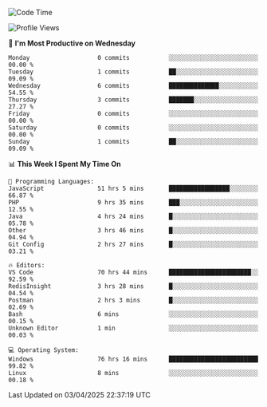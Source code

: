 <!--START_SECTION:waka-->
![Code Time](http://img.shields.io/badge/Code%20Time-4%2C543%20hrs%2055%20mins-blue)

![Profile Views](http://img.shields.io/badge/Profile%20Views-7-blue)

📅 **I'm Most Productive on Wednesday** 

```text
Monday                   0 commits           ░░░░░░░░░░░░░░░░░░░░░░░░░   00.00 % 
Tuesday                  1 commits           ██░░░░░░░░░░░░░░░░░░░░░░░   09.09 % 
Wednesday                6 commits           ██████████████░░░░░░░░░░░   54.55 % 
Thursday                 3 commits           ███████░░░░░░░░░░░░░░░░░░   27.27 % 
Friday                   0 commits           ░░░░░░░░░░░░░░░░░░░░░░░░░   00.00 % 
Saturday                 0 commits           ░░░░░░░░░░░░░░░░░░░░░░░░░   00.00 % 
Sunday                   1 commits           ██░░░░░░░░░░░░░░░░░░░░░░░   09.09 % 
```


📊 **This Week I Spent My Time On** 

```text
💬 Programming Languages: 
JavaScript               51 hrs 5 mins       █████████████████░░░░░░░░   66.87 % 
PHP                      9 hrs 35 mins       ███░░░░░░░░░░░░░░░░░░░░░░   12.55 % 
Java                     4 hrs 24 mins       █░░░░░░░░░░░░░░░░░░░░░░░░   05.78 % 
Other                    3 hrs 46 mins       █░░░░░░░░░░░░░░░░░░░░░░░░   04.94 % 
Git Config               2 hrs 27 mins       █░░░░░░░░░░░░░░░░░░░░░░░░   03.21 % 

🔥 Editors: 
VS Code                  70 hrs 44 mins      ███████████████████████░░   92.59 % 
RedisInsight             3 hrs 28 mins       █░░░░░░░░░░░░░░░░░░░░░░░░   04.54 % 
Postman                  2 hrs 3 mins        █░░░░░░░░░░░░░░░░░░░░░░░░   02.69 % 
Bash                     6 mins              ░░░░░░░░░░░░░░░░░░░░░░░░░   00.15 % 
Unknown Editor           1 min               ░░░░░░░░░░░░░░░░░░░░░░░░░   00.03 % 

💻 Operating System: 
Windows                  76 hrs 16 mins      █████████████████████████   99.82 % 
Linux                    8 mins              ░░░░░░░░░░░░░░░░░░░░░░░░░   00.18 % 
```


 Last Updated on 03/04/2025 22:37:19 UTC
<!--END_SECTION:waka-->

